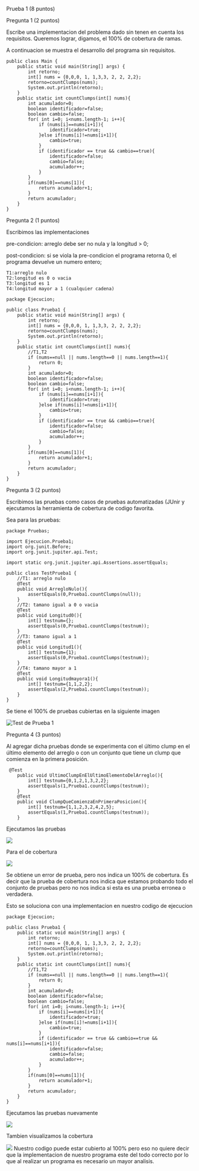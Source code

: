 Prueba 1 (8 puntos)

Pregunta 1 (2 puntos)

Escribe una implementacion del problema dado sin tenen en cuenta los requisitos. Queremos lograr, digamos, el 100% de cobertura de ramas.

A continuacion se muestra el desarrollo del programa sin requisitos.

```
public class Main {
    public static void main(String[] args) {
        int retorno;
        int[] nums = {0,0,0, 1, 1,3,3, 2, 2, 2,2};
        retorno=countClumps(nums);
        System.out.println(retorno);
    }
    public static int countClumps(int[] nums){
        int acumulador=0;
        boolean identificador=false;
        boolean cambio=false;
        for( int i=0; i<nums.length-1; i++){
            if (nums[i]==nums[i+1]){
                identificador=true;
            }else if(nums[i]!=nums[i+1]){
                cambio=true;
            }
            if (identificador == true && cambio==true){
                identificador=false;
                cambio=false;
                acumulador++;
            }
        }
        if(nums[0]==nums[1]){
            return acumulador+1;
        }
        return acumulador;
    }
}
```

Pregunta 2 (1 puntos)

Escribimos las implementaciones

pre-condicion: arreglo debe ser no nula y la longitud > 0;

post-condicion: si se viola la pre-condicion el programa retorna 0, el programa devuelve un numero entero;

```
T1:arreglo nulo
T2:longitud es 0 o vacia
T3:longitud es 1
T4:longitud mayor a 1 (cualquier cadena)
```

```
package Ejecucion;

public class Prueba1 {
    public static void main(String[] args) {
        int retorno;
        int[] nums = {0,0,0, 1, 1,3,3, 2, 2, 2,2};
        retorno=countClumps(nums);
        System.out.println(retorno);
    }
    public static int countClumps(int[] nums){
        //T1,T2
        if (nums==null || nums.length==0 || nums.length==1){
            return 0;
        }
        int acumulador=0;
        boolean identificador=false;
        boolean cambio=false;
        for( int i=0; i<nums.length-1; i++){
            if (nums[i]==nums[i+1]){
                identificador=true;
            }else if(nums[i]!=nums[i+1]){
                cambio=true;
            }
            if (identificador == true && cambio==true){
                identificador=false;
                cambio=false;
                acumulador++;
            }
        }
        if(nums[0]==nums[1]){
            return acumulador+1;
        }
        return acumulador;
    }
}
```
Pregunta 3 (2 puntos)

Escribimos las pruebas como casos de pruebas automatizadas (JUnir y ejecutamos la herramienta de cobertura de codigo favorita.

Sea para las pruebas:

```
package Pruebas;

import Ejecucion.Prueba1;
import org.junit.Before;
import org.junit.jupiter.api.Test;

import static org.junit.jupiter.api.Assertions.assertEquals;

public class TestPrueba1 {
    //T1: arreglo nulo
    @Test
    public void ArregloNulo(){
        assertEquals(0,Prueba1.countClumps(null));
    }
    //T2: tamano igual a 0 o vacia
    @Test
    public void Longitud0(){
        int[] testnum={};
        assertEquals(0,Prueba1.countClumps(testnum));
    }
    //T3: tamano igual a 1
    @Test
    public void Longitud1(){
        int[] testnum={1};
        assertEquals(0,Prueba1.countClumps(testnum));
    }
    //T4: tamano mayor a 1
    @Test
    public void Longitudmayora1(){
        int[] testnum={1,1,2,2};
        assertEquals(2,Prueba1.countClumps(testnum));
    }
}
```

Se tiene el 100% de pruebas cubiertas en la siguiente imagen

![Test de Prueba 1](https://github.com/Kinartb/CC-3S2/blob/main/Practica4-C3S2/imagenes/prueba1.png)

Pregunta 4 (3 puntos)

Al agregar dicha pruebas donde se experimenta con el último clump en el último elemento del arreglo o con un conjunto que tiene un clump que comienza en la primera posición.

```
 @Test
    public void UltimoClumpEnElUltimoElementoDelArreglo(){
        int[] testnum={0,1,2,1,3,2,2};
        assertEquals(1,Prueba1.countClumps(testnum));
    }
    @Test
    public void ClumpQueComienzaEnPrimeraPosicion(){
        int[] testnum={1,1,2,3,2,4,2,5};
        assertEquals(1,Prueba1.countClumps(testnum));
    }
```
Ejecutamos las pruebas

![](https://github.com/Kinartb/CC-3S2/blob/main/Practica4-C3S2/imagenes/prueba1test.png)

Para el de cobertura

![](https://github.com/Kinartb/CC-3S2/blob/main/Practica4-C3S2/imagenes/prueba1coverage.png)

Se obtiene un error de prueba, pero nos indica un 100% de cobertura. Es decir que la prueba de cobertura nos indica que estamos probando todo el conjunto de pruebas pero no nos indica si esta es una prueba erronea o verdadera. 

Esto se soluciona con una implementacion en nuestro codigo de ejecucion
```
package Ejecucion;

public class Prueba1 {
    public static void main(String[] args) {
        int retorno;
        int[] nums = {0,0,0, 1, 1,3,3, 2, 2, 2,2};
        retorno=countClumps(nums);
        System.out.println(retorno);
    }
    public static int countClumps(int[] nums){
        //T1,T2
        if (nums==null || nums.length==0 || nums.length==1){
            return 0;
        }
        int acumulador=0;
        boolean identificador=false;
        boolean cambio=false;
        for( int i=0; i<nums.length-1; i++){
            if (nums[i]==nums[i+1]){
                identificador=true;
            }else if(nums[i]!=nums[i+1]){
                cambio=true;
            }
            if (identificador == true && cambio==true && nums[i]==nums[i+1]){
                identificador=false;
                cambio=false;
                acumulador++;
            }
        }
        if(nums[0]==nums[1]){
            return acumulador+1;
        }
        return acumulador;
    }
}
```
Ejecutamos las pruebas nuevamente

![](https://github.com/Kinartb/CC-3S2/blob/main/Practica4-C3S2/imagenes/prueba1test2.png)

Tambien visualizamos la cobertura

![](https://github.com/Kinartb/CC-3S2/blob/main/Practica4-C3S2/imagenes/prueba1coverage2.png)
Nuestro codigo puede estar cubierto al 100% pero eso no quiere decir que la implementacion de nuestro programa este del todo correcto por lo que al realizar un programa es necesario un mayor analisis.

